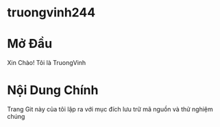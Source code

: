 # truongvinh244

# Mở Đầu
Xin Chào! Tôi là TruongVinh
# Nội Dung Chính
Trang Git này của tôi lập ra với mục đích lưu trữ mã nguồn và thử nghiệm chúng
